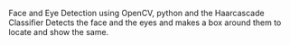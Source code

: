 Face and Eye Detection using OpenCV, python and the Haarcascade Classifier
Detects the face and the eyes and makes a box around them to locate and show the same.
